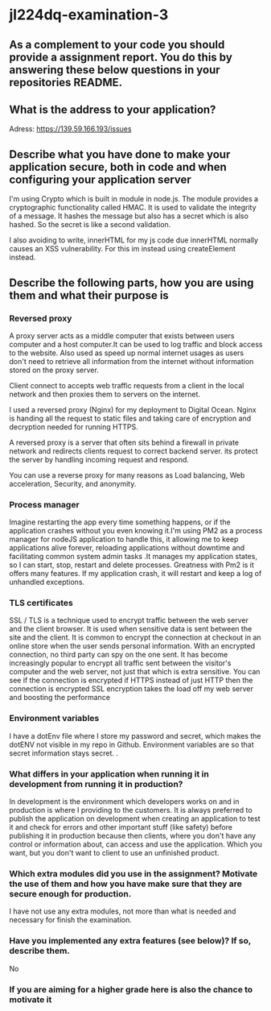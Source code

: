 # jl224dq-examination-3

## As a complement to your code you should provide a assignment report. You do this by answering these below questions in your repositories README.

## What is the address to your application?
Adress: https://139.59.166.193/issues



## Describe what you have done to make your application secure, both in code and when configuring your application server



I'm using Crypto which is built in module in node.js. The module provides a cryptographic functionality called HMAC.
It is used to validate the integrity of a message. It hashes the message but also has a secret which is also hashed. So the secret is like a second validation.

I also avoiding to write, innerHTML for my js code due innerHTML normally causes an XSS vulnerability. For this im instead using createElement instead.


## Describe the following parts, how you are using them and what their purpose is

### Reversed proxy
A proxy server acts as a middle computer that exists between users computer and a host computer.It can be used to log traffic and block access to the website. Also used as speed up normal internet usages as users don't need to retrieve all information from the internet without information stored on the proxy server.

Client connect to accepts web traffic requests from a client in the local network and then proxies them to servers on the internet.

I used a reversed proxy (Nginx) for my deployment to Digital Ocean. Nginx is handing all the request to static files and taking care of encryption and decryption needed for running HTTPS.

A reversed proxy is a server that often sits behind a firewall in private network and redirects clients request to correct backend server. its protect the server by handling incoming request and respond.

You can use a reverse proxy for many reasons as Load balancing, Web acceleration, Security, and anonymity.



### Process manager
 Imagine restarting the app every time something happens, or if the application crashes without you even knowing it.I'm using PM2 as a process manager for nodeJS application to handle this, it allowing me to keep applications alive forever,
 reloading applications without downtime and facilitating common system admin tasks
 .It manages my application states, so I can start, stop, restart and delete processes. Greatness with Pm2 is it offers many features. If my application crash, it will restart and keep a log of unhandled exceptions.


### TLS certificates
SSL / TLS is a technique used to encrypt traffic between the web server and the client browser. It is used when sensitive data is sent between the site and the client. It is common to encrypt the connection at checkout in an online store when the user sends personal information. With an encrypted connection, no third party can spy on the one sent. It has become increasingly popular to encrypt all traffic sent between the visitor's computer and the web server, not just that which is extra sensitive. You can see if the connection is encrypted if HTTPS instead of just HTTP then the connection is encrypted
SSL encryption takes the load off my web server and boosting the performance


### Environment variables

I have a dotEnv file where I store my password and secret, which makes the dotENV not visible in my repo in Github. Environment variables are so that secret information stays secret. .  

###	What differs in your application when running it in development from running it in production?

In development is the environment which developers works on and in production is where I providing to the customers. It is always preferred to publish the application on development when creating an application to test it and check for errors and other important stuff (like safety) before publishing it in production because then clients, where you don't have any control or information about, can access and use the application. Which you want, but you don't want to client to use an unfinished product.

### Which extra modules did you use in the assignment? Motivate the use of them and how you have make sure that they are secure enough for production.

I have not use any extra modules, not more than what is needed and necessary for finish the examination.

### Have you implemented any extra features (see below)? If so, describe them.

No
### If you are aiming for a higher grade here is also the chance to motivate it
